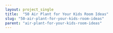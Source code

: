 ```yaml
---
layout: project_single
title:  "50 Air Plant for Your Kids Room Ideas"
slug: "50-air-plant-for-your-kids-room-ideas"
parent: "air-plant-for-your-kids-room-ideas"
---
```

 